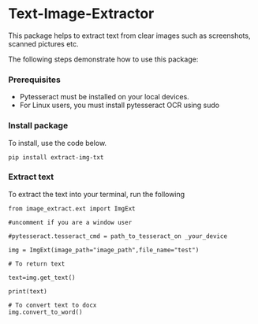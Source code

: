 
# Text-Image-Extractor

This package helps to extract text from clear images such as screenshots, scanned pictures etc.

The following steps demonstrate how to use this package:

### Prerequisites

* Pytesseract must be installed on your local devices.
* For Linux users, you must install pytesseract OCR using sudo

### Install package

To install, use the code below.

```
pip install extract-img-txt

```
### Extract text 
To extract the text into your terminal, run the following

```
from image_extract.ext import ImgExt

#uncomment if you are a window user 

#pytesseract.tesseract_cmd = path_to_tesseract_on _your_device 

img = ImgExt(image_path="image_path",file_name="test")

# To return text

text=img.get_text()

print(text)

# To convert text to docx
img.convert_to_word()

```

